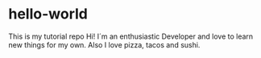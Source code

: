 # hello-world
This is my tutorial repo 
Hi!
I´m an enthusiastic Developer and love to learn new things for my own. 
Also I love pizza, tacos and sushi.
